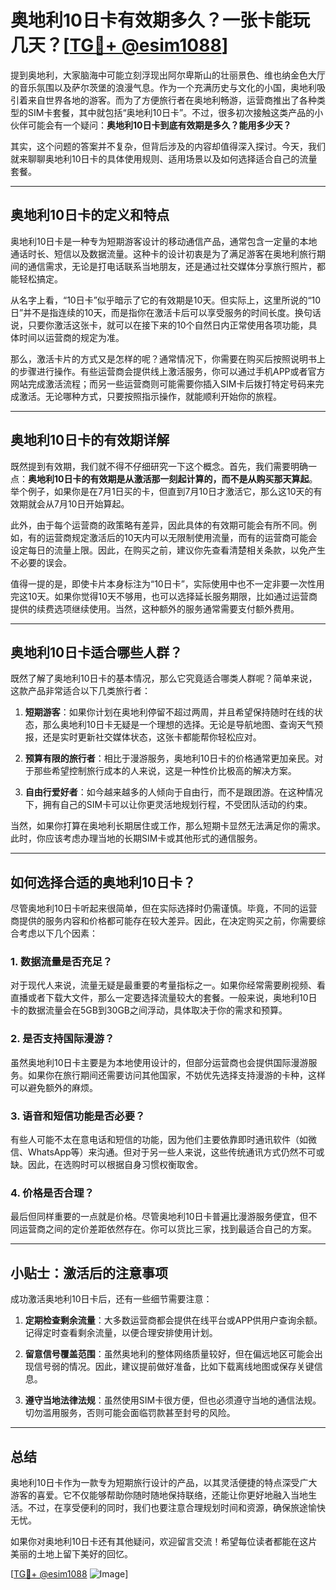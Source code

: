 # 奥地利10日卡有效期多久？一张卡能玩几天？[[TG💪+ @esim1088](https://t.me/s/esim1088)]

提到奥地利，大家脑海中可能立刻浮现出阿尔卑斯山的壮丽景色、维也纳金色大厅的音乐氛围以及萨尔茨堡的浪漫气息。作为一个充满历史与文化的小国，奥地利吸引着来自世界各地的游客。而为了方便旅行者在奥地利畅游，运营商推出了各种类型的SIM卡套餐，其中就包括“奥地利10日卡”。不过，很多初次接触这类产品的小伙伴可能会有一个疑问：**奥地利10日卡到底有效期是多久？能用多少天？**

其实，这个问题的答案并不复杂，但背后涉及的内容却值得深入探讨。今天，我们就来聊聊奥地利10日卡的具体使用规则、适用场景以及如何选择适合自己的流量套餐。

---

## 奥地利10日卡的定义和特点

奥地利10日卡是一种专为短期游客设计的移动通信产品，通常包含一定量的本地通话时长、短信以及数据流量。这种卡的设计初衷是为了满足游客在奥地利旅行期间的通信需求，无论是打电话联系当地朋友，还是通过社交媒体分享旅行照片，都能轻松搞定。

从名字上看，“10日卡”似乎暗示了它的有效期是10天。但实际上，这里所说的“10日”并不是指连续的10天，而是指你在激活卡后可以享受服务的时间长度。换句话说，只要你激活这张卡，就可以在接下来的10个自然日内正常使用各项功能，具体时间以运营商的规定为准。

那么，激活卡片的方式又是怎样的呢？通常情况下，你需要在购买后按照说明书上的步骤进行操作。有些运营商会提供线上激活服务，你可以通过手机APP或者官方网站完成激活流程；而另一些运营商则可能需要你插入SIM卡后拨打特定号码来完成激活。无论哪种方式，只要按照指示操作，就能顺利开始你的旅程。

---

## 奥地利10日卡的有效期详解

既然提到有效期，我们就不得不仔细研究一下这个概念。首先，我们需要明确一点：**奥地利10日卡的有效期是从激活那一刻起计算的，而不是从购买那天算起**。举个例子，如果你是在7月1日买的卡，但直到7月10日才激活它，那么这10天的有效期就会从7月10日开始算起。

此外，由于每个运营商的政策略有差异，因此具体的有效期可能会有所不同。例如，有的运营商规定激活后的10天内可以无限制使用流量，而有的运营商可能会设定每日的流量上限。因此，在购买之前，建议你先查看清楚相关条款，以免产生不必要的误会。

值得一提的是，即使卡片本身标注为“10日卡”，实际使用中也不一定非要一次性用完这10天。如果你觉得10天不够用，也可以选择延长服务期限，比如通过运营商提供的续费选项继续使用。当然，这种额外的服务通常需要支付额外费用。

---

## 奥地利10日卡适合哪些人群？

既然了解了奥地利10日卡的基本情况，那么它究竟适合哪类人群呢？简单来说，这款产品非常适合以下几类旅行者：

1. **短期游客**：如果你计划在奥地利停留不超过两周，并且希望保持随时在线的状态，那么奥地利10日卡无疑是一个理想的选择。无论是导航地图、查询天气预报，还是实时更新社交媒体状态，这张卡都能帮你轻松应对。
   
2. **预算有限的旅行者**：相比于漫游服务，奥地利10日卡的价格通常更加亲民。对于那些希望控制旅行成本的人来说，这是一种性价比极高的解决方案。

3. **自由行爱好者**：如今越来越多的人倾向于自由行，而不是跟团游。在这种情况下，拥有自己的SIM卡可以让你更灵活地规划行程，不受团队活动的约束。

当然，如果你打算在奥地利长期居住或工作，那么短期卡显然无法满足你的需求。此时，你应该考虑办理当地的长期SIM卡或其他形式的通信服务。

---

## 如何选择合适的奥地利10日卡？

尽管奥地利10日卡听起来很简单，但在实际选择时仍需谨慎。毕竟，不同的运营商提供的服务内容和价格都可能存在较大差异。因此，在决定购买之前，你需要综合考虑以下几个因素：

### 1. 数据流量是否充足？
对于现代人来说，流量无疑是最重要的考量指标之一。如果你经常需要刷视频、看直播或者下载大文件，那么一定要选择流量较大的套餐。一般来说，奥地利10日卡的数据流量会在5GB到30GB之间浮动，具体取决于你的需求和预算。

### 2. 是否支持国际漫游？
虽然奥地利10日卡主要是为本地使用设计的，但部分运营商也会提供国际漫游服务。如果你在旅行期间还需要访问其他国家，不妨优先选择支持漫游的卡种，这样可以避免额外的麻烦。

### 3. 语音和短信功能是否必要？
有些人可能不太在意电话和短信的功能，因为他们主要依靠即时通讯软件（如微信、WhatsApp等）来沟通。但对于另一些人来说，这些传统通讯方式仍然不可或缺。因此，在选购时可以根据自身习惯权衡取舍。

### 4. 价格是否合理？
最后但同样重要的一点就是价格。尽管奥地利10日卡普遍比漫游服务便宜，但不同运营商之间的定价差距依然存在。你可以货比三家，找到最适合自己的方案。

---

## 小贴士：激活后的注意事项

成功激活奥地利10日卡后，还有一些细节需要注意：

1. **定期检查剩余流量**：大多数运营商都会提供在线平台或APP供用户查询余额。记得定时查看剩余流量，以便合理安排使用计划。

2. **留意信号覆盖范围**：虽然奥地利的整体网络质量较好，但在偏远地区可能会出现信号弱的情况。因此，建议提前做好准备，比如下载离线地图或保存关键信息。

3. **遵守当地法律法规**：虽然使用SIM卡很方便，但也必须遵守当地的通信法规。切勿滥用服务，否则可能会面临罚款甚至封号的风险。

---

## 总结

奥地利10日卡作为一款专为短期旅行设计的产品，以其灵活便捷的特点深受广大游客的喜爱。它不仅能够帮助你随时随地保持联络，还能让你更好地融入当地生活。不过，在享受便利的同时，我们也要注意合理规划时间和资源，确保旅途愉快无忧。

如果你对奥地利10日卡还有其他疑问，欢迎留言交流！希望每位读者都能在这片美丽的土地上留下美好的回忆。

[[TG💪+ @esim1088](https://t.me/s/esim1088) ![Image](https://i.postimg.cc/4NQfJmqS/Snipaste-2025-05-13-00-14-12.png)]